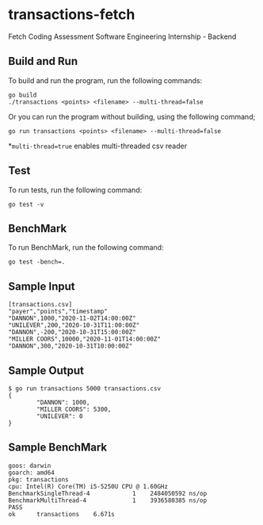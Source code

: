 # transactions-fetch
Fetch Coding Assessment Software Engineering Internship - Backend

## Build and Run
To build and run the program, run the following commands:
```
go build
./transactions <points> <filename> --multi-thread=false
```
Or you can run the program without building, using the following command;
```
go run transactions <points> <filename> --multi-thread=false
```
\*`multi-thread=true` enables multi-threaded csv reader

## Test
To run tests, run the following command:
```
go test -v
```

## BenchMark
To run BenchMark, run the following command:
```
go test -bench=.
```

## Sample Input
```
[transactions.csv]
"payer","points","timestamp"
"DANNON",1000,"2020-11-02T14:00:00Z"
"UNILEVER",200,"2020-10-31T11:00:00Z"
"DANNON",-200,"2020-10-31T15:00:00Z"
"MILLER COORS",10000,"2020-11-01T14:00:00Z"
"DANNON",300,"2020-10-31T10:00:00Z"
```

## Sample Output
```
$ go run transactions 5000 transactions.csv 
{
        "DANNON": 1000,
        "MILLER COORS": 5300,
        "UNILEVER": 0
}
```

## Sample BenchMark
```
goos: darwin
goarch: amd64
pkg: transactions
cpu: Intel(R) Core(TM) i5-5250U CPU @ 1.60GHz
BenchmarkSingleThread-4   	       1	2484050592 ns/op
BenchmarkMultiThread-4    	       1	3936580385 ns/op
PASS
ok  	transactions	6.671s
```